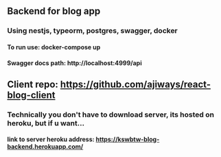 ## Backend for blog app

### Using nestjs, typeorm, postgres, swagger, docker

#### To run use: docker-compose up

#### Swagger docs path: http://localhost:4999/api

## Client repo: https://github.com/ajiways/react-blog-client

### Technically you don't have to download server, its hosted on heroku, but if u want...

#### link to server heroku address: https://kswbtw-blog-backend.herokuapp.com/
